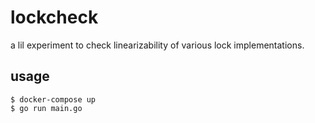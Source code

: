 # lockcheck

a lil experiment to check linearizability of various lock implementations.

## usage

```
$ docker-compose up
$ go run main.go
```
